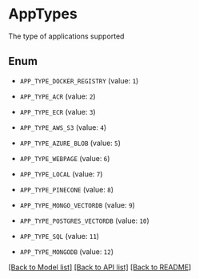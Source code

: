 # AppTypes

The type of applications supported

## Enum

* `APP_TYPE_DOCKER_REGISTRY` (value: `1`)

* `APP_TYPE_ACR` (value: `2`)

* `APP_TYPE_ECR` (value: `3`)

* `APP_TYPE_AWS_S3` (value: `4`)

* `APP_TYPE_AZURE_BLOB` (value: `5`)

* `APP_TYPE_WEBPAGE` (value: `6`)

* `APP_TYPE_LOCAL` (value: `7`)

* `APP_TYPE_PINECONE` (value: `8`)

* `APP_TYPE_MONGO_VECTORDB` (value: `9`)

* `APP_TYPE_POSTGRES_VECTORDB` (value: `10`)

* `APP_TYPE_SQL` (value: `11`)

* `APP_TYPE_MONGODB` (value: `12`)

[[Back to Model list]](../README.md#documentation-for-models) [[Back to API list]](../README.md#documentation-for-api-endpoints) [[Back to README]](../README.md)


